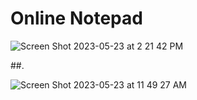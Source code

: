 # Online Notepad


![Screen Shot 2023-05-23 at 2 21 42 PM](https://github.com/magjoker/IS-THIS-IT/assets/118233640/f5c50336-abd8-4cb0-9a92-790a42dd6c92)

##. 

![Screen Shot 2023-05-23 at 11 49 27 AM](https://github.com/magjoker/IS-THIS-IT/assets/118233640/dc6a67cc-9c6b-4dc1-ad2f-48916a27f279)

